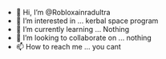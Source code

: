 - 👋 Hi, I’m @Robloxainradultra
- 👀 I’m interested in ... kerbal space program
- 🌱 I’m currently learning ... Nothing
- 💞️ I’m looking to collaborate on ... nothing
- 📫 How to reach me ... you cant

<!---
Robloxainradultra/Robloxainradultra is a ✨ special ✨ repository because its `README.md` (this file) appears on your GitHub profile.
You can click the Preview link to take a look at your changes.
--->
